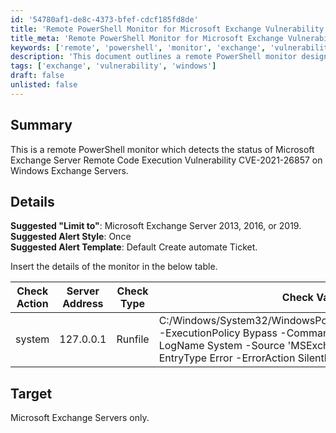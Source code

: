 ```yaml
---
id: '54780af1-de8c-4373-bfef-cdcf185fd8de'
title: 'Remote PowerShell Monitor for Microsoft Exchange Vulnerability CVE-2021-26857'
title_meta: 'Remote PowerShell Monitor for Microsoft Exchange Vulnerability CVE-2021-26857'
keywords: ['remote', 'powershell', 'monitor', 'exchange', 'vulnerability', 'cve-2021-26857', 'windows']
description: 'This document outlines a remote PowerShell monitor designed to detect the status of the Microsoft Exchange Server Remote Code Execution Vulnerability CVE-2021-26857 on Windows Exchange Servers. It provides details on suggested settings and check actions for effective monitoring.'
tags: ['exchange', 'vulnerability', 'windows']
draft: false
unlisted: false
---
```

## Summary

This is a remote PowerShell monitor which detects the status of Microsoft Exchange Server Remote Code Execution Vulnerability CVE-2021-26857 on Windows Exchange Servers.

## Details

**Suggested "Limit to"**: Microsoft Exchange Server 2013, 2016, or 2019.  
**Suggested Alert Style**: Once  
**Suggested Alert Template**: Default Create automate Ticket.  

Insert the details of the monitor in the below table.

| Check Action | Server Address | Check Type | Check Value | Comparator | Interval | Result |
|--------------|----------------|------------|-------------|------------|----------|--------|
| system       | 127.0.0.1     | Runfile    | C:/Windows/System32/WindowsPowerShell/v1.0/powershell.exe -ExecutionPolicy Bypass -Command "(Get-EventLog -LogName System -Source 'MSExchange Unified Messaging' -EntryType Error -ErrorAction SilentlyContinue | Where-Object { $_.Message -like /"*System.InvalidCastException*/" })" | Missing     | 3600     |        |

## Target

Microsoft Exchange Servers only.













